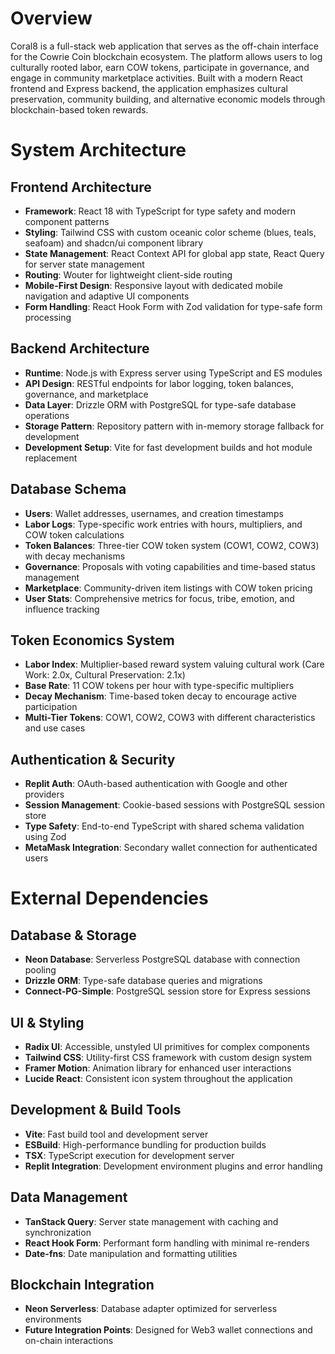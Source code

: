 # Overview

Coral8 is a full-stack web application that serves as the off-chain interface for the Cowrie Coin blockchain ecosystem. The platform allows users to log culturally rooted labor, earn COW tokens, participate in governance, and engage in community marketplace activities. Built with a modern React frontend and Express backend, the application emphasizes cultural preservation, community building, and alternative economic models through blockchain-based token rewards.

# System Architecture

## Frontend Architecture
- **Framework**: React 18 with TypeScript for type safety and modern component patterns
- **Styling**: Tailwind CSS with custom oceanic color scheme (blues, teals, seafoam) and shadcn/ui component library
- **State Management**: React Context API for global app state, React Query for server state management
- **Routing**: Wouter for lightweight client-side routing
- **Mobile-First Design**: Responsive layout with dedicated mobile navigation and adaptive UI components
- **Form Handling**: React Hook Form with Zod validation for type-safe form processing

## Backend Architecture
- **Runtime**: Node.js with Express server using TypeScript and ES modules
- **API Design**: RESTful endpoints for labor logging, token balances, governance, and marketplace
- **Data Layer**: Drizzle ORM with PostgreSQL for type-safe database operations
- **Storage Pattern**: Repository pattern with in-memory storage fallback for development
- **Development Setup**: Vite for fast development builds and hot module replacement

## Database Schema
- **Users**: Wallet addresses, usernames, and creation timestamps
- **Labor Logs**: Type-specific work entries with hours, multipliers, and COW token calculations
- **Token Balances**: Three-tier COW token system (COW1, COW2, COW3) with decay mechanisms
- **Governance**: Proposals with voting capabilities and time-based status management
- **Marketplace**: Community-driven item listings with COW token pricing
- **User Stats**: Comprehensive metrics for focus, tribe, emotion, and influence tracking

## Token Economics System
- **Labor Index**: Multiplier-based reward system valuing cultural work (Care Work: 2.0x, Cultural Preservation: 2.1x)
- **Base Rate**: 11 COW tokens per hour with type-specific multipliers
- **Decay Mechanism**: Time-based token decay to encourage active participation
- **Multi-Tier Tokens**: COW1, COW2, COW3 with different characteristics and use cases

## Authentication & Security
- **Replit Auth**: OAuth-based authentication with Google and other providers
- **Session Management**: Cookie-based sessions with PostgreSQL session store
- **Type Safety**: End-to-end TypeScript with shared schema validation using Zod
- **MetaMask Integration**: Secondary wallet connection for authenticated users

# External Dependencies

## Database & Storage
- **Neon Database**: Serverless PostgreSQL database with connection pooling
- **Drizzle ORM**: Type-safe database queries and migrations
- **Connect-PG-Simple**: PostgreSQL session store for Express sessions

## UI & Styling
- **Radix UI**: Accessible, unstyled UI primitives for complex components
- **Tailwind CSS**: Utility-first CSS framework with custom design system
- **Framer Motion**: Animation library for enhanced user interactions
- **Lucide React**: Consistent icon system throughout the application

## Development & Build Tools
- **Vite**: Fast build tool and development server
- **ESBuild**: High-performance bundling for production builds
- **TSX**: TypeScript execution for development server
- **Replit Integration**: Development environment plugins and error handling

## Data Management
- **TanStack Query**: Server state management with caching and synchronization
- **React Hook Form**: Performant form handling with minimal re-renders
- **Date-fns**: Date manipulation and formatting utilities

## Blockchain Integration
- **Neon Serverless**: Database adapter optimized for serverless environments
- **Future Integration Points**: Designed for Web3 wallet connections and on-chain interactions